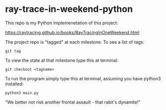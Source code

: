 # ray-trace-in-weekend-python

This repo is my Python implemenetation of this project:

https://raytracing.github.io/books/RayTracingInOneWeekend.html

The project repo is "tagged" at each milestone. To see a list of tags:

`git tag`

To view the state at that milestone type this at terminal:

`git checkout <tagname>`

To run the program simply type this at terminal, assuming you have python3 installed:

`python3 main.py`

"We better not risk another frontal assault - that rabit's dynamite!"
